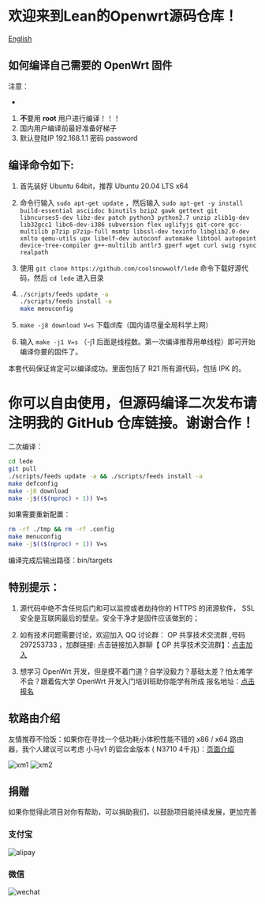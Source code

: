 欢迎来到Lean的Openwrt源码仓库！
=

[English](./README_EN.md)

如何编译自己需要的 OpenWrt 固件
-
注意：

-
1. **不**要用 **root** 用户进行编译！！！
2. 国内用户编译前最好准备好梯子
3. 默认登陆IP 192.168.1.1 密码 password


编译命令如下:
-
1. 首先装好 Ubuntu 64bit，推荐 Ubuntu 20.04 LTS x64

2. 命令行输入 `sudo apt-get update` ，然后输入
   `
   sudo apt-get -y install build-essential asciidoc binutils bzip2 gawk gettext git libncurses5-dev libz-dev patch python3 python2.7 unzip zlib1g-dev lib32gcc1 libc6-dev-i386 subversion flex uglifyjs git-core gcc-multilib p7zip p7zip-full msmtp libssl-dev texinfo libglib2.0-dev xmlto qemu-utils upx libelf-dev autoconf automake libtool autopoint device-tree-compiler g++-multilib antlr3 gperf wget curl swig rsync realpath
   `

3. 使用 `git clone https://github.com/coolsnowwolf/lede` 命令下载好源代码，然后 `cd lede` 进入目录

4. ```bash
   ./scripts/feeds update -a
   ./scripts/feeds install -a
   make menuconfig
   ```

5. `make -j8 download V=s` 下载dl库（国内请尽量全局科学上网）

6. 输入 `make -j1 V=s` （-j1 后面是线程数。第一次编译推荐用单线程）即可开始编译你要的固件了。

本套代码保证肯定可以编译成功。里面包括了 R21 所有源代码，包括 IPK 的。

你可以自由使用，但源码编译二次发布请注明我的 GitHub 仓库链接。谢谢合作！
=

二次编译：
```bash
cd lede
git pull
./scripts/feeds update -a && ./scripts/feeds install -a
make defconfig
make -j8 download
make -j$(($(nproc) + 1)) V=s
```

如果需要重新配置：
```bash
rm -rf ./tmp && rm -rf .config
make menuconfig
make -j$(($(nproc) + 1)) V=s
```

编译完成后输出路径：bin/targets

特别提示：
------
1. 源代码中绝不含任何后门和可以监控或者劫持你的 HTTPS 的闭源软件， SSL 安全是互联网最后的壁垒。安全干净才是固件应该做到的；

2. 如有技术问题需要讨论，欢迎加入 QQ 讨论群： OP 共享技术交流群 ,号码 297253733 ，加群链接: 点击链接加入群聊【 OP 共享技术交流群】：[点击加入](https://jq.qq.com/?_wv=1027&k=5yCRuXL "OP共享技术交流群")

3. 想学习 OpenWrt 开发，但是摸不着门道？自学没毅力？基础太差？怕太难学不会？跟着佐大学 OpenWrt 开发入门培训班助你能学有所成
报名地址：[点击报名](http://forgotfun.org/2018/04/openwrt-training-2018.html "报名")

## 软路由介绍
友情推荐不恰饭：如果你在寻找一个低功耗小体积性能不错的 x86 / x64 路由器，我个人建议可以考虑 
小马v1 的铝合金版本 ( N3710 4千兆)：[页面介绍](https://item.taobao.com/item.htm?spm=a230r.1.14.20.144c763fRkK0VZ&id=561126544764 " 小马v1 的铝合金版本")

![xm1](doc/xm5.jpg)
![xm2](doc/xm6.jpg)

## 捐贈

如果你觉得此项目对你有帮助，可以捐助我们，以鼓励项目能持续发展，更加完善

### 支付宝

![alipay](doc/alipay_donate.jpg)

### 微信

![wechat](doc/wechat_donate.jpg)
